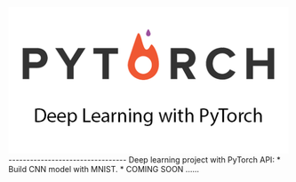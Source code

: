 <img src="https://github.com/josjsjen/Project-with-PyTorch/blob/master/Images/pytorch.png" >
---------------------------------
Deep learning project with PyTorch API:
* Build CNN model with MNIST.
* COMING SOON ......
